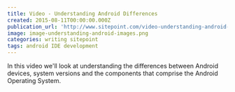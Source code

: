 ```yaml
---
title: Video - Understanding Android Differences
created: 2015-08-11T00:00:00.000Z
publication_url: 'http://www.sitepoint.com/video-understanding-android-differences/'
image: image-understanding-android-images.png
categories: writing sitepoint
tags: android IDE development
---
```


In this video we'll look at understanding the differences between Android devices, system versions and the components that comprise the Android Operating System.

